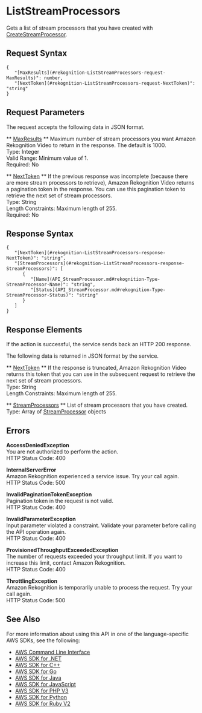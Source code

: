 # ListStreamProcessors<a name="API_ListStreamProcessors"></a>

Gets a list of stream processors that you have created with [CreateStreamProcessor](API_CreateStreamProcessor.md)\. 

## Request Syntax<a name="API_ListStreamProcessors_RequestSyntax"></a>

```
{
   "[MaxResults](#rekognition-ListStreamProcessors-request-MaxResults)": number,
   "[NextToken](#rekognition-ListStreamProcessors-request-NextToken)": "string"
}
```

## Request Parameters<a name="API_ListStreamProcessors_RequestParameters"></a>

The request accepts the following data in JSON format\.

 ** [MaxResults](#API_ListStreamProcessors_RequestSyntax) **   <a name="rekognition-ListStreamProcessors-request-MaxResults"></a>
Maximum number of stream processors you want Amazon Rekognition Video to return in the response\. The default is 1000\.   
Type: Integer  
Valid Range: Minimum value of 1\.  
Required: No

 ** [NextToken](#API_ListStreamProcessors_RequestSyntax) **   <a name="rekognition-ListStreamProcessors-request-NextToken"></a>
If the previous response was incomplete \(because there are more stream processors to retrieve\), Amazon Rekognition Video returns a pagination token in the response\. You can use this pagination token to retrieve the next set of stream processors\.   
Type: String  
Length Constraints: Maximum length of 255\.  
Required: No

## Response Syntax<a name="API_ListStreamProcessors_ResponseSyntax"></a>

```
{
   "[NextToken](#rekognition-ListStreamProcessors-response-NextToken)": "string",
   "[StreamProcessors](#rekognition-ListStreamProcessors-response-StreamProcessors)": [ 
      { 
         "[Name](API_StreamProcessor.md#rekognition-Type-StreamProcessor-Name)": "string",
         "[Status](API_StreamProcessor.md#rekognition-Type-StreamProcessor-Status)": "string"
      }
   ]
}
```

## Response Elements<a name="API_ListStreamProcessors_ResponseElements"></a>

If the action is successful, the service sends back an HTTP 200 response\.

The following data is returned in JSON format by the service\.

 ** [NextToken](#API_ListStreamProcessors_ResponseSyntax) **   <a name="rekognition-ListStreamProcessors-response-NextToken"></a>
If the response is truncated, Amazon Rekognition Video returns this token that you can use in the subsequent request to retrieve the next set of stream processors\.   
Type: String  
Length Constraints: Maximum length of 255\.

 ** [StreamProcessors](#API_ListStreamProcessors_ResponseSyntax) **   <a name="rekognition-ListStreamProcessors-response-StreamProcessors"></a>
List of stream processors that you have created\.  
Type: Array of [StreamProcessor](API_StreamProcessor.md) objects

## Errors<a name="API_ListStreamProcessors_Errors"></a>

 **AccessDeniedException**   
You are not authorized to perform the action\.  
HTTP Status Code: 400

 **InternalServerError**   
Amazon Rekognition experienced a service issue\. Try your call again\.  
HTTP Status Code: 500

 **InvalidPaginationTokenException**   
Pagination token in the request is not valid\.  
HTTP Status Code: 400

 **InvalidParameterException**   
Input parameter violated a constraint\. Validate your parameter before calling the API operation again\.  
HTTP Status Code: 400

 **ProvisionedThroughputExceededException**   
The number of requests exceeded your throughput limit\. If you want to increase this limit, contact Amazon Rekognition\.  
HTTP Status Code: 400

 **ThrottlingException**   
Amazon Rekognition is temporarily unable to process the request\. Try your call again\.  
HTTP Status Code: 500

## See Also<a name="API_ListStreamProcessors_SeeAlso"></a>

For more information about using this API in one of the language\-specific AWS SDKs, see the following:
+  [AWS Command Line Interface](https://docs.aws.amazon.com/goto/aws-cli/rekognition-2016-06-27/ListStreamProcessors) 
+  [AWS SDK for \.NET](https://docs.aws.amazon.com/goto/DotNetSDKV3/rekognition-2016-06-27/ListStreamProcessors) 
+  [AWS SDK for C\+\+](https://docs.aws.amazon.com/goto/SdkForCpp/rekognition-2016-06-27/ListStreamProcessors) 
+  [AWS SDK for Go](https://docs.aws.amazon.com/goto/SdkForGoV1/rekognition-2016-06-27/ListStreamProcessors) 
+  [AWS SDK for Java](https://docs.aws.amazon.com/goto/SdkForJava/rekognition-2016-06-27/ListStreamProcessors) 
+  [AWS SDK for JavaScript](https://docs.aws.amazon.com/goto/AWSJavaScriptSDK/rekognition-2016-06-27/ListStreamProcessors) 
+  [AWS SDK for PHP V3](https://docs.aws.amazon.com/goto/SdkForPHPV3/rekognition-2016-06-27/ListStreamProcessors) 
+  [AWS SDK for Python](https://docs.aws.amazon.com/goto/boto3/rekognition-2016-06-27/ListStreamProcessors) 
+  [AWS SDK for Ruby V2](https://docs.aws.amazon.com/goto/SdkForRubyV2/rekognition-2016-06-27/ListStreamProcessors) 